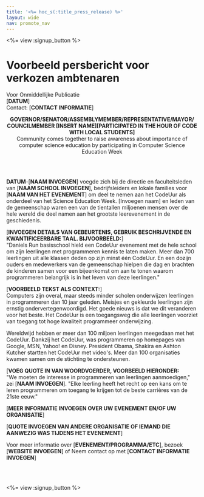 ```yaml
---
title: '<%= hoc_s(:title_press_release) %>'
layout: wide
nav: promote_nav
---
```

<%= view :signup_button %>

# Voorbeeld persbericht voor verkozen ambtenaren

Voor Onmiddellijke Publicatie   
[**DATUM**]   
Contact: [**CONTACT INFORMATIE**]  
  


<strong>

<center>
  GOVERNOR/SENATOR/ASSEMBLYMEMBER/REPRESENTATIVE/MAYOR/ COUNCILMEMBER [INSERT NAME][PARTICIPATED IN THE HOUR OF CODE WITH LOCAL STUDENTS]</strong><br /> Community comes together to raise awareness about importance of computer science education by participating in Computer Science Education Week
</center>

<br /> <br /></p> 

<p>
  <strong>DATUM</strong>-[<strong>NAAM INVOEGEN</strong>] voegde zich bij de directie en faculteitsleden van [<strong>NAAM SCHOOL INVOEGEN</strong>], bedrijfsleiders en lokale families voor [<strong>NAAM VAN HET EVENEMENT</strong>] om deel te nemen aan het CodeUur als onderdeel van het Science Education Week. [Invoegen naam] en leden van de gemeenschap waren een van de tientallen miljoenen mensen over de hele wereld die deel namen aan het grootste leerevenement in de geschiedenis.
</p>

<p>
  [<strong>INVOEGEN DETAILS VAN GEBEURTENIS, GEBRUIK BESCHRIJVENDE EN KWANTIFICEERBARE TAAL. BIJVOORBEELD:</strong>] <br /> "Daniels Run basisschool hield een CodeUur evenement met de hele school om zijn leerlingen met programmeren kennis te laten maken. Meer dan 700 leerlingen uit alle klassen deden op zijn minst één CodeUur. En een dozijn ouders en medewerkers van de gemeenschap hielpen die dag en brachten de kinderen samen voor een bijeenkomst om aan te tonen waarom programmeren belangrijk is in het leven van deze leerlingen."
</p>

<p>
  [<strong>VOORBEELD TEKST ALS CONTEXT:</strong>]<br /> Computers zijn overal, maar steeds minder scholen onderwijzen leerlingen in programmeren dan 10 jaar geleden. Meisjes en gekleurde leerlingen zijn ernstig ondervertegenwoordigd. Het goede nieuws is dat we dit veranderen voor het beste. Het CodeUur is een toegangsweg die alle leerlingen voorziet van toegang tot hoge kwaliteit programmeer onderwijzing.
</p>

<p>
  Wereldwijd hebben er meer dan 100 miljoen leerlingen meegedaan met het CodeUur. Dankzij het CodeUur, was programmeren op homepages van Google, MSN, Yahoo! en Disney. President Obama, Shakira en Ashton Kutcher startten het CodeUur met video's. Meer dan 100 organisaties kwamen samen om de stichting te ondersteunen.
</p>

<p>
  [<strong>VOEG QUOTE IN VAN WOORDVOERDER, VOORBEELD HIERONDER:</strong><br /> "We moeten de interesse in programmeren van leerlingen aanmoedigen," zei [<strong>NAAM INVOEGEN</strong>]. "Elke leerling heeft het recht op een kans om te leren programmeren om toegang te krijgen tot de beste carrières van de 21ste eeuw."
</p>

<p>
  [<strong>MEER INFORMATIE INVOEGEN OVER UW EVENEMENT EN/OF UW ORGANISATIE</strong>]
</p>

<p>
  [<strong>QUOTE INVOEGEN VAN ANDERE ORGANISATIE OF IEMAND DIE AANWEZIG WAS TIJDENS HET EVENEMENT</strong>]
</p>

<p>
  Voor meer informatie over [<strong>EVENEMENT/PROGRAMMA/ETC</strong>], bezoek [<strong>WEBSITE INVOEGEN</strong>] of Neem contact op met [<strong>CONTACT INFORMATIE INVOEGEN</strong>]
</p>

<p>
  <br /> <br />
</p>

<p>
  <%= view :signup_button %>
</p>